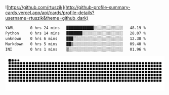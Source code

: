 ![https://github.com/rtuszik](http://github-profile-summary-cards.vercel.app/api/cards/profile-details?username=rtuszik&theme=github_dark)

<!--START_SECTION:waka-->

```txt
YAML       0 hrs 24 mins   ████████████░░░░░░░░░░░░░   48.19 %
Python     0 hrs 14 mins   ███████░░░░░░░░░░░░░░░░░░   28.07 %
unknown    0 hrs 6 mins    ███░░░░░░░░░░░░░░░░░░░░░░   12.38 %
Markdown   0 hrs 5 mins    ██▒░░░░░░░░░░░░░░░░░░░░░░   09.40 %
INI        0 hrs 1 mins    ▒░░░░░░░░░░░░░░░░░░░░░░░░   01.96 %
```

<!--END_SECTION:waka-->

![](https://raw.githubusercontent.com/rtuszik/rtuszik/output/github-contribution-grid-snake-dark.svg)
